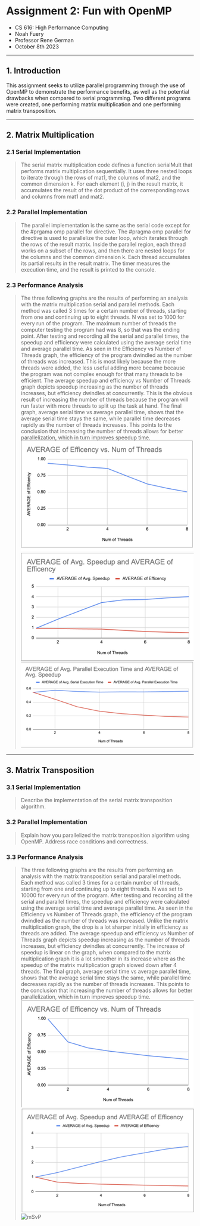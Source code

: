 # Assignment 2: Fun with OpenMP
* CS 616: High Performance Computing
* Noah Fuery
* Professor Rene German
* October 8th 2023

----------------
## 1. Introduction
This assignment seeks to utilize parallel programming through the use of OpenMP to demonstrate the performance benefits, as well as the potential drawbacks when compared to serial programming. Two different programs were created, one performing matrix multiplication and one performing matrix transposition.

-------------------------
## 2. Matrix Multiplication
### 2.1 Serial Implementation
   > The serial matrix multiplication code defines a function serialMult that performs matrix multiplication sequentially. It uses three nested loops to iterate through the rows of mat1, the columns of mat2, and the common dimension k. For each element (i, j) in the result matrix, it accumulates the result of the dot product of the corresponding rows and columns from mat1 and mat2.

### 2.2 Parallel Implementation
   > The parallel implementation is the same as the serial code except for the #prgama omp parallel for directive. The #pragma omp parallel for directive is used to parallelize the outer loop, which iterates through the rows of the result matrix. Inside the parallel region, each thread works on a subset of the rows, and then there are nested loops for the columns and the common dimension k. Each thread accumulates its partial results in the result matrix. The timer measures the execution time, and the result is printed to the console.

### 2.3 Performance Analysis
   > The three following graphs are the results of performing an analysis with the matrix multiplication serial and parallel methods. Each method was called 3 times for a certain number of threads, starting from one and continuing up to eight threads. N was set to 1000 for every run of the program. The maximum number of threads the computer testing the program had was 8, so that was the ending point. After testing and recording all the serial and parallel times, the speedup and efficiency were calculated using the average serial time and average parallel time. As seen in the Efficiency vs Number of Threads graph, the efficiency of the program dwindled as the number of threads was increased. This is most likely because the more threads were added, the less useful adding more became because the program was not complex enough for that many threads to be efficient. The average speedup and efficiency vs Number of Threads graph depicts speedup increasing as the number of threads increases, but efficiency dwindles at concurrently. This is the obvious result of increasing the number of threads because the program will run faster with more threads to split up the task at hand. The final graph, average serial time vs average parallel time, shows that the average serial time stays the same, while parallel time decreases rapidly as the number of threads increases. This points to the conclusion that increasing the number of threads allows for better parallelization, which in turn improves speedup time.
![Threads vs Efficiency](Assets/multThreadsvsEff.png)
![mSUPandEFF](Assets/multSpeedUpandEffi.png)
![mSvP](Assets/multSeriesvsParallel.png)

-------------------------
## 3. Matrix Transposition
### 3.1 Serial Implementation
   > Describe the implementation of the serial matrix transposition algorithm.

### 3.2 Parallel Implementation
   > Explain how you parallelized the matrix transposition algorithm using OpenMP. Address race conditions and correctness.

### 3.3 Performance Analysis
   > The three following graphs are the results from performing an analysis with the matrix transposition serial and parallel methods. Each method was called 3 times for a certain number of threads, starting from one and continuing up to eight threads. N was set to 10000 for every run of the program. After testing and recording all the serial and parallel times, the speedup and efficiency were calculated using the average serial time and average parallel time. As seen in the Efficiency vs Number of Threads graph, the efficiency of the program dwindled as the number of threads was increased. Unlike the matrix multiplication graph, the drop is a lot sharper initially in efficiency as threads are added. The average speedup and efficiency vs Number of Threads graph depicts speedup increasing as the number of threads increases, but efficiency dwindles at concurrently. The increase of speedup is linear on the graph, when compared to the matrix multiplication graph it is a lot smoother in its increase where as the speedup of the matrix multiplication graph slowed down after 4 threads. The final graph, average serial time vs average parallel time, shows that the average serial time stays the same, while parallel time decreases rapidly as the number of threads increases. This points to the conclusion that increasing the number of threads allows for better parallelization, which in turn improves speedup time.
![Threads vs Efficiency](Assets/transThreadsvsEff.png)
![mSUPandEFF](Assets/transSpeedUpandEff.png)
![mSvP](Assets/transSeriesvsParallel.png)